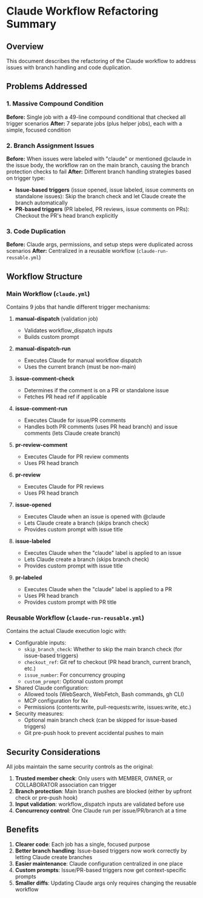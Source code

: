 # Claude Workflow Refactoring Summary

## Overview

This document describes the refactoring of the Claude workflow to address issues with branch handling and code duplication.

## Problems Addressed

### 1. Massive Compound Condition

**Before:** Single job with a 49-line compound conditional that checked all trigger scenarios **After:** 7 separate jobs (plus helper jobs), each with a simple, focused condition

### 2. Branch Assignment Issues

**Before:** When issues were labeled with "claude" or mentioned @claude in the issue body, the workflow ran on the main branch, causing the branch protection checks to fail **After:** Different branch handling strategies based on trigger type:

- **Issue-based triggers** (issue opened, issue labeled, issue comments on standalone issues): Skip the branch check and let Claude create the branch automatically
- **PR-based triggers** (PR labeled, PR reviews, issue comments on PRs): Checkout the PR's head branch explicitly

### 3. Code Duplication

**Before:** Claude args, permissions, and setup steps were duplicated across scenarios **After:** Centralized in a reusable workflow (`claude-run-reusable.yml`)

## Workflow Structure

### Main Workflow (`claude.yml`)

Contains 9 jobs that handle different trigger mechanisms:

1. **manual-dispatch** (validation job)
   - Validates workflow_dispatch inputs
   - Builds custom prompt
2. **manual-dispatch-run**
   - Executes Claude for manual workflow dispatch
   - Uses the current branch (must be non-main)

3. **issue-comment-check**
   - Determines if the comment is on a PR or standalone issue
   - Fetches PR head ref if applicable
4. **issue-comment-run**
   - Executes Claude for issue/PR comments
   - Handles both PR comments (uses PR head branch) and issue comments (lets Claude create branch)

5. **pr-review-comment**
   - Executes Claude for PR review comments
   - Uses PR head branch

6. **pr-review**
   - Executes Claude for PR reviews
   - Uses PR head branch

7. **issue-opened**
   - Executes Claude when an issue is opened with @claude
   - Lets Claude create a branch (skips branch check)
   - Provides custom prompt with issue title

8. **issue-labeled**
   - Executes Claude when the "claude" label is applied to an issue
   - Lets Claude create a branch (skips branch check)
   - Provides custom prompt with issue title

9. **pr-labeled**
   - Executes Claude when the "claude" label is applied to a PR
   - Uses PR head branch
   - Provides custom prompt with PR title

### Reusable Workflow (`claude-run-reusable.yml`)

Contains the actual Claude execution logic with:

- Configurable inputs:
  - `skip_branch_check`: Whether to skip the main branch check (for issue-based triggers)
  - `checkout_ref`: Git ref to checkout (PR head branch, current branch, etc.)
  - `issue_number`: For concurrency grouping
  - `custom_prompt`: Optional custom prompt
- Shared Claude configuration:
  - Allowed tools (WebSearch, WebFetch, Bash commands, gh CLI)
  - MCP configuration for Nx
  - Permissions (contents:write, pull-requests:write, issues:write, etc.)
- Security measures:
  - Optional main branch check (can be skipped for issue-based triggers)
  - Git pre-push hook to prevent accidental pushes to main

## Security Considerations

All jobs maintain the same security controls as the original:

1. **Trusted member check**: Only users with MEMBER, OWNER, or COLLABORATOR association can trigger
2. **Branch protection**: Main branch pushes are blocked (either by upfront check or pre-push hook)
3. **Input validation**: workflow_dispatch inputs are validated before use
4. **Concurrency control**: One Claude run per issue/PR/branch at a time

## Benefits

1. **Clearer code**: Each job has a single, focused purpose
2. **Better branch handling**: Issue-based triggers now work correctly by letting Claude create branches
3. **Easier maintenance**: Claude configuration centralized in one place
4. **Custom prompts**: Issue/PR-based triggers now get context-specific prompts
5. **Smaller diffs**: Updating Claude args only requires changing the reusable workflow
